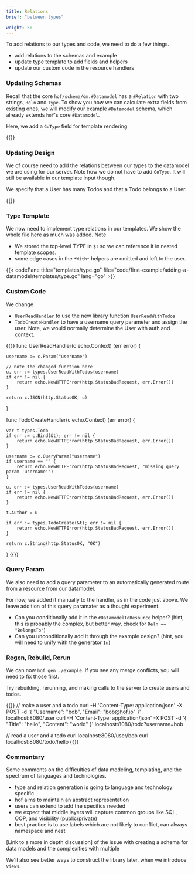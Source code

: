```yaml
---
title: Relations
brief: "between types"

weight: 50
---
```


To add relations to our types and code, we need to do a few things.

- add relations to the schemas and example
- update type template to add fields and helpers
- update our custom code in the resource handlers


### Updating Schemas

Recall that the core `hof/schema/dm.#Datamodel` has a `#Relation` with two strings, `Reln` and `Type`.
To show you how we can calculate extra fields from existing ones,
we will modify our example `#Datamodel` schema,
which already extends `hof`'s core `#Datamodel`.

Here, we add a `GoType` field for template rendering

{{<codePane title="schema/dm.cue" file="code/first-example/adding-a-datamodel/content/schema/dm-reln.html">}}


### Updating Design

We of course need to add the relations between our types
to the datamodel we are using for our server.
Note how we do not have to add `GoType`.
It will still be available in our template input though.

We specify that a User has many Todos
and that a Todo belongs to a User.

{{<codePane title="example/dm.cue" file="code/first-example/adding-a-datamodel/content/example/dm-reln.html">}}


### Type Template

We now need to implement type relations in our templates.
We show the whole file here as much was added.
Note

- We stored the top-level TYPE in `$T` so we can reference it in nested template scopes.
- some edge cases in the `*With*` helpers are omitted and left to the user.

{{< codePane title="templates/type.go" file="code/first-example/adding-a-datamodel/templates/type.go" lang="go" >}}


### Custom Code

We change

- `UserReadHandler` to use the new library function `UserReadWithTodos`
- `TodoCreateHandler` to have a username query parameter and assign the user. Note, we would normally determine the User with auth and context.

{{<codeInner lang="go">}}
func UserReadHandler(c echo.Context) (err error) {

	username := c.Param("username")

	// note the changed function here
	u, err := types.UserReadWithTodos(username)
	if err != nil {
		return echo.NewHTTPError(http.StatusBadRequest, err.Error())
	}

	return c.JSON(http.StatusOK, u)
}

func TodoCreateHandler(c echo.Context) (err error) {

	var t types.Todo
	if err := c.Bind(&t); err != nil {
		return echo.NewHTTPError(http.StatusBadRequest, err.Error())
	}

	username := c.QueryParam("username")
	if username == "" {
		return echo.NewHTTPError(http.StatusBadRequest, "missing query param 'username'")
	}

	u, err := types.UserReadWithTodos(username)
	if err != nil {
		return echo.NewHTTPError(http.StatusBadRequest, err.Error())
	}

	t.Author = u

	if err := types.TodoCreate(&t); err != nil {
		return echo.NewHTTPError(http.StatusBadRequest, err.Error())
	}

	return c.String(http.StatusOK, "OK")
}
{{</codeInner>}}


### Query Param

We also need to add a query parameter to an automatically generated route from a resource from our datamodel.

For now, we added it manually to the handler, as in the code just above.
We leave addition of this query paramater as a thought experiment.

- Can you conditionally add it in the `#DatamodelToResource` helper? (hint, this is probably the complex, but better way, check for `Reln == "BelongsTo"`)
- Can you unconditionally add it through the example design? (hint, you will need to unify with the generator `In`)


### Regen, Rebuild, Rerun

We can now `hof gen ./example`.
If you see any merge conflicts, you will need to fix those first.

Try rebuilding, rerunning, and making calls to the server to create users and todos.

{{<codeInner lang="sh">}}
// make a user and a todo
curl -H 'Content-Type: application/json' -X POST -d '{ "Username": "bob", "Email": "bob@hof.io" }' localhost:8080/user
curl -H 'Content-Type: application/json' -X POST -d '{ "Title": "hello", "Content": "world" }' localhost:8080/todo?username=bob

// read a user and a todo
curl localhost:8080/user/bob
curl localhost:8080/todo/hello
{{</codeInner>}}


### Commentary

Some comments on the difficulties of data modeling, templating, and the spectrum of languages and technologies.

- type and relation generation is going to language and technology specific
- hof aims to maintain an abstract representation
- users can extend to add the specifics needed
- we expect that middle layers will capture common groups like SQL, OOP, and visibility (public/private)
- best practice is to use labels which are not likely to conflict, can always namespace and nest

[Link to a more in depth discussion]
of the issue with creating a schema for data models
and the complexities with multiple

We'll also see better ways to construct the library later,
when we introduce `Views`.
